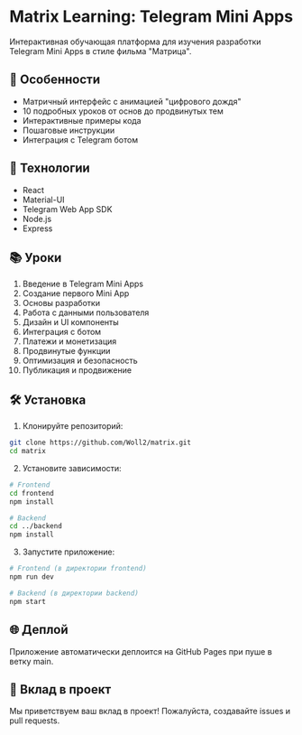 # Matrix Learning: Telegram Mini Apps

Интерактивная обучающая платформа для изучения разработки Telegram Mini Apps в стиле фильма "Матрица".

## 🚀 Особенности

- Матричный интерфейс с анимацией "цифрового дождя"
- 10 подробных уроков от основ до продвинутых тем
- Интерактивные примеры кода
- Пошаговые инструкции
- Интеграция с Telegram ботом

## 🔧 Технологии

- React
- Material-UI
- Telegram Web App SDK
- Node.js
- Express

## 📚 Уроки

1. Введение в Telegram Mini Apps
2. Создание первого Mini App
3. Основы разработки
4. Работа с данными пользователя
5. Дизайн и UI компоненты
6. Интеграция с ботом
7. Платежи и монетизация
8. Продвинутые функции
9. Оптимизация и безопасность
10. Публикация и продвижение

## 🛠 Установка

1. Клонируйте репозиторий:
```bash
git clone https://github.com/Woll2/matrix.git
cd matrix
```

2. Установите зависимости:
```bash
# Frontend
cd frontend
npm install

# Backend
cd ../backend
npm install
```

3. Запустите приложение:
```bash
# Frontend (в директории frontend)
npm run dev

# Backend (в директории backend)
npm start
```

## 🌐 Деплой

Приложение автоматически деплоится на GitHub Pages при пуше в ветку main.

## 🤝 Вклад в проект

Мы приветствуем ваш вклад в проект! Пожалуйста, создавайте issues и pull requests.
